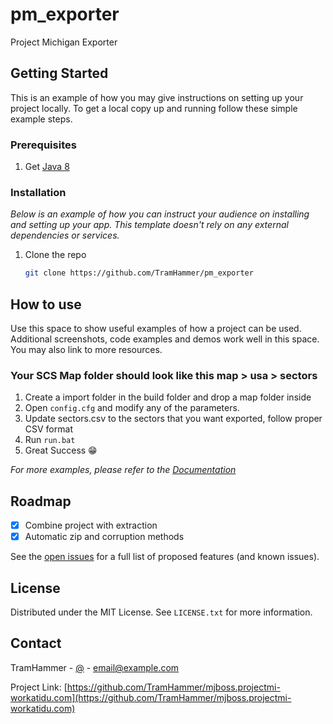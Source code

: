 # pm_exporter
Project Michigan Exporter

<!-- GETTING STARTED -->
## Getting Started

This is an example of how you may give instructions on setting up your project locally.
To get a local copy up and running follow these simple example steps.

### Prerequisites
1. Get [Java 8](https://ffmpeg.org/download.html)

### Installation

_Below is an example of how you can instruct your audience on installing and setting up your app. This template doesn't rely on any external dependencies or services._

1. Clone the repo
   ```sh
   git clone https://github.com/TramHammer/pm_exporter
   ```

<!-- USAGE EXAMPLES -->
## How to use

Use this space to show useful examples of how a project can be used. Additional screenshots, code examples and demos work well in this space. You may also link to more resources.
### Your SCS Map folder should look like this map > usa > sectors

1. Create a import folder in the build folder and drop a map folder inside
2. Open `config.cfg` and modify any of the parameters.
3. Update sectors.csv to the sectors that you want exported, follow proper CSV format
4. Run `run.bat`
5. Great Success 😁

_For more examples, please refer to the [Documentation](https://example.com)_



<!-- ROADMAP -->
## Roadmap
- [x] Combine project with extraction
- [x] Automatic zip and corruption methods

See the [open issues](https://github.com/TramHammer/pm_exporter/issues) for a full list of proposed features (and known issues).


<!-- LICENSE -->
## License

Distributed under the MIT License. See `LICENSE.txt` for more information.



<!-- CONTACT -->
## Contact

TramHammer - [@](@TramHammer) - email@example.com

Project Link: [https://github.com/TramHammer/mjboss.projectmi-workatidu.com](https://github.com/TramHammer/mjboss.projectmi-workatidu.com)

